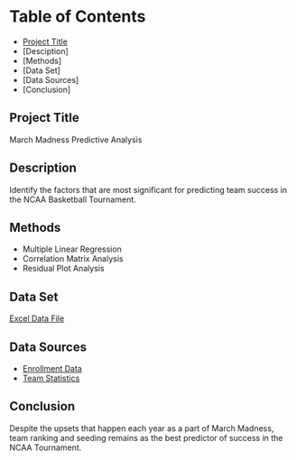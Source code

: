 # Table of Contents
- [Project Title](https://github.com/jack-meis/Hello-World/blob/main/README.md#project-title)
- [Desciption]
- [Methods]
- [Data Set]
- [Data Sources]
- [Conclusion]

## Project Title
March Madness Predictive Analysis

## Description
Identify the factors that are most significant for predicting team success in the NCAA Basketball Tournament.

## Methods
- Multiple Linear Regression
- Correlation Matrix Analysis
- Residual Plot Analysis

## Data Set
[Excel Data File](https://iowa-my.sharepoint.com/:x:/r/personal/mrulrich_uiowa_edu/_layouts/15/Doc.aspx?sourcedoc=%7B3E23A99D-B183-4C02-9902-284AE67C7704%7D&file=Project%20Proposal%20Data%20Sheet.xlsx&action=default&mobileredirect=true)

## Data Sources
- [Enrollment Data](https://www.usnews.com/education)
- [Team Statistics](https://basketball.realgm.com/ncaa/teams)

## Conclusion
Despite the upsets that happen each year as a part of March Madness, team ranking and seeding remains as the best predictor of success in the NCAA Tournament.
